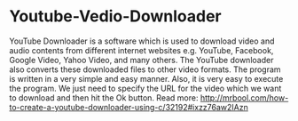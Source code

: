 # Youtube-Vedio-Downloader
YouTube Downloader is a software which is used to download video and audio contents from different internet websites e.g. YouTube, Facebook, Google Video, Yahoo Video, and many others. The YouTube downloader also converts these downloaded files to other video formats. The program is written in a very simple and easy manner. Also, it is very easy to execute the program. We just need to specify the URL for the video which we want to download and then hit the Ok button.  Read more: http://mrbool.com/how-to-create-a-youtube-downloader-using-c/32192#ixzz76aw2IAzn
